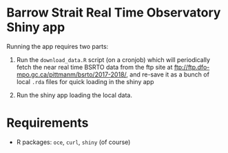 # Barrow Strait Real Time Observatory Shiny app

Running the app requires two parts:

1. Run the `download_data.R` script (on a cronjob) which will
   periodically fetch the near real time BSRTO data from the ftp site
   at ftp://ftp.dfo-mpo.gc.ca/pittmanm/bsrto/2017-2018/, and re-save
   it as a bunch of local `.rda` files for quick loading in the shiny
   app

2. Run the shiny app loading the local data.

# Requirements

* R packages: `oce`, `curl`, `shiny` (of course)
